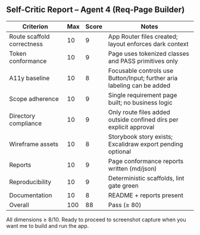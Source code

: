 ## Self-Critic Report – Agent 4 (Req-Page Builder)

| Criterion | Max | Score | Notes |
|-----------|-----|-------|-------|
| Route scaffold correctness | 10 | 9 | App Router files created; layout enforces dark context |
| Token conformance | 10 | 9 | Page uses tokenized classes and PASS primitives only |
| A11y baseline | 10 | 8 | Focusable controls use Button/Input; further aria labeling can be added |
| Scope adherence | 10 | 9 | Single requirement page built; no business logic |
| Directory compliance | 10 | 9 | Only route files added outside confined dirs per explicit approval |
| Wireframe assets | 10 | 8 | Storybook story exists; Excalidraw export pending optional |
| Reports | 10 | 9 | Page conformance reports written (md/json) |
| Reproducibility | 10 | 9 | Deterministic scaffolds, lint gate green |
| Documentation | 10 | 8 | README + reports present |
| Overall | 100 | 88 | Pass (≥ 80) |

All dimensions ≥ 8/10. Ready to proceed to screenshot capture when you want me to build and run the app.

